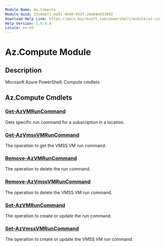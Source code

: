 ```yaml
---
Module Name: Az.Compute
Module Guid: 15c666f1-ea91-4b48-833f-2da84e433682
Download Help Link: https://docs.microsoft.com/powershell/module/az.compute
Help Version: 1.0.0.0
Locale: en-US
---
```


# Az.Compute Module
## Description
Microsoft Azure PowerShell: Compute cmdlets

## Az.Compute Cmdlets
### [Get-AzVMRunCommand](Get-AzVMRunCommand.md)
Gets specific run command for a subscription in a location.

### [Get-AzVmssVMRunCommand](Get-AzVmssVMRunCommand.md)
The operation to get the VMSS VM run command.

### [Remove-AzVMRunCommand](Remove-AzVMRunCommand.md)
The operation to delete the run command.

### [Remove-AzVmssVMRunCommand](Remove-AzVmssVMRunCommand.md)
The operation to delete the VMSS VM run command.

### [Set-AzVMRunCommand](Set-AzVMRunCommand.md)
The operation to create or update the run command.

### [Set-AzVmssVMRunCommand](Set-AzVmssVMRunCommand.md)
The operation to create or update the VMSS VM run command.

